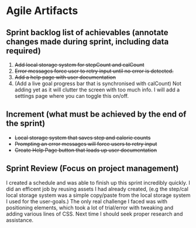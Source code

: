# Agile Artifacts
## Sprint backlog list of achievables (annotate changes made during sprint, including data required)
1. ~~Add local storage system for stepCount and calCount~~
2. ~~Error messages force user to retry input until no error is detected.~~ 
3. ~~Add a help page with user documentation~~
4. (Add a live goal progress bar that is synchronised with calCount)
Not adding yet as it will clutter the screen with too much info. I will add a settings page where you can toggle this on/off.

## Increment (what must be achieved by the end of the sprint)
- ~~Local storage system that saves step and calorie counts~~
- ~~Prompting an error messages will force users to retry input~~
- ~~Create Help Page button that loads up user documentation~~

## Sprint Review (Focus on project management)
I created a schedule and was able to finish up this sprint incredibly quickly. I did an efficent job by reusing assets I had already created, (e.g the step/cal local storage system was a simple copy/paste from the local storage system I used for the user-goals.) The only real challenge I faced was with positioning elements, which took a lot of trial/error with tweaking and adding various lines of CSS. Next time I should seek proper research and assistance.